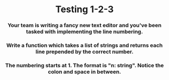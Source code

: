 <div align = "center">

# Testing 1-2-3

</div>

<div align = "center">

<h3>Your team is writing a fancy new text editor and you've been tasked with implementing the line numbering.</h3>

<h3>Write a function which takes a list of strings and returns each line prepended by the correct number.</h3>

<h3>The numbering starts at 1. The format is "n: string". Notice the colon and space in between.</h3>

</div>
